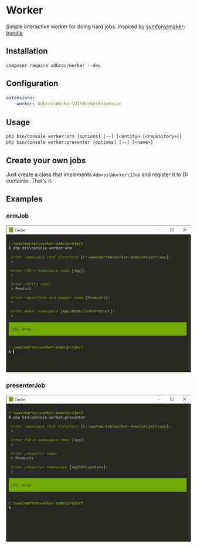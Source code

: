 # Worker
Simple interactive worker for doing hard jobs. Inspired by [symfony/maker-bundle](https://symfony.com/doc/current/bundles/SymfonyMakerBundle/index.html)

## Installation
```shell
composer require adbros/worker --dev
```

## Configuration

```yaml
extensions:
    worker: Adbros\Worker\DI\WorkerExtension
```

## Usage

```shell
php bin/console worker:orm [options] [--] [<entity> [<repository>]]
php bin/console worker:presenter [options] [--] [<name>]
```

## Create your own jobs
Just create a class that implements ```Adbros\Worker\IJob``` and register it to DI container. That's it.

## Examples

### ormJob
![ormJob](.docs/ormJob.png)

### presenterJob
![presenterJob](.docs/presenterJob.png)
